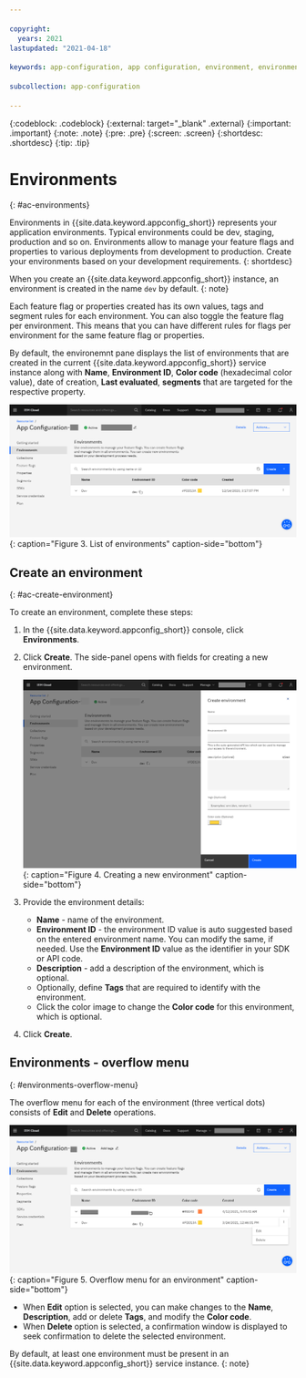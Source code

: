 ```yaml
---

copyright:
  years: 2021
lastupdated: "2021-04-18"

keywords: app-configuration, app configuration, environment, environments, create environment

subcollection: app-configuration

---
```


{:codeblock: .codeblock}
{:external: target="_blank" .external}
{:important: .important}
{:note: .note}
{:pre: .pre}
{:screen: .screen}
{:shortdesc: .shortdesc}
{:tip: .tip}

# Environments
{: #ac-environments}

Environments in {{site.data.keyword.appconfig_short}} represents your application environments. Typical environments could be dev, staging, production and so on. Environments allow to manage your feature flags and properties to various deployments from development to production. Create your environments based on your development requirements.
{: shortdesc}

When you create an {{site.data.keyword.appconfig_short}} instance, an environment is created in the name `dev` by default.
{: note}

Each feature flag or properties created has its own values, tags and segment rules for each environment.  You can also toggle the feature flag per environment.  This means that you can have different rules for flags per environment for the same feature flag or properties.

By default, the environemnt pane displays the list of environments that are created in the current {{site.data.keyword.appconfig_short}} service instance along with **Name**, **Environment ID**, **Color code** (hexadecimal color value), date of creation, **Last evaluated**, **segments** that are targeted for the respective property.

![List of environments](images/ac-environments-default.png "List of environments"){: caption="Figure 3. List of environments" caption-side="bottom"}

## Create an environment
{: #ac-create-environment}

To create an environment, complete these steps:

1. In the {{site.data.keyword.appconfig_short}} console, click **Environments**.
1. Click **Create**. The side-panel opens with fields for creating a new environment.

   ![Create environment](images/ac-environments-create.png "Creating environment"){: caption="Figure 4. Creating a new environment" caption-side="bottom"}

1. Provide the environment details:
   - **Name** - name of the environment.
   - **Environment ID** - the environment ID value is auto suggested based on the entered environment name. You can modify the same, if needed. Use the **Environment ID** value as the identifier in your SDK or API code.
   - **Description** - add a description of the environment, which is optional.
   - Optionally, define **Tags** that are required to identify with the environment.
   - Click the color image to change the **Color code** for this environment, which is optional.
1. Click **Create**.

## Environments - overflow menu
{: #environments-overflow-menu}

The overflow menu for each of the environment (three vertical dots) consists of **Edit** and **Delete** operations.

![Overflow menu for an environment](images/ac-environments-overflow-menu.png "Overflow menu for an environment"){: caption="Figure 5. Overflow menu for an environment" caption-side="bottom"}

* When **Edit** option is selected, you can make changes to the **Name**, **Description**, add or delete **Tags**, and modify the **Color code**.
* When **Delete** option is selected, a confirmation window is displayed to seek confirmation to delete the selected environment.

By default, at least one environment must be present in an {{site.data.keyword.appconfig_short}} service instance.
{: note}
